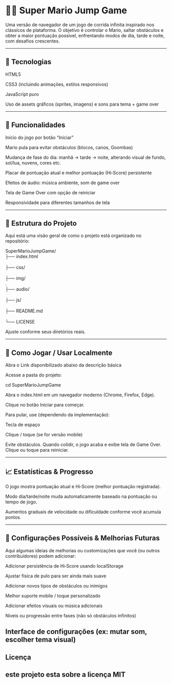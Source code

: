 # 🏃‍♂️ Super Mario Jump Game

Uma versão de navegador de um jogo de corrida infinita inspirado nos clássicos de plataforma. O objetivo é controlar o Mario, saltar obstáculos e obter a maior pontuação possível, enfrentando modos de dia, tarde e noite, com desafios crescentes.

---
## 🚀 Tecnologias

HTML5

CSS3 (incluindo animações, estilos responsivos)

JavaScript puro

Uso de assets gráficos (sprites, imagens) e sons para tema + game over

---
## 🎯 Funcionalidades

Início do jogo por botão “Iniciar”

Mario pula para evitar obstáculos (blocos, canos, Goombas)

Mudança de fase do dia: manhã → tarde → noite, alterando visual de fundo, sol/lua, nuvens, cores etc.

Placar de pontuação atual e melhor pontuação (Hi‑Score) persistente

Efeitos de áudio: música ambiente, som de game over

Tela de Game Over com opção de reiniciar

Responsividade para diferentes tamanhos de tela

---
## 📂 Estrutura do Projeto

Aqui está uma visão geral de como o projeto está organizado no repositório:

SuperMarioJumpGame/ <br>
├── index.html <br>            
├── css/ <br>           
├── img/   <br>.                
├── audio/  <br>               
├── js/     <br>                
├── README.md <br>         
└── LICENSE <br>           

Ajuste conforme seus diretórios reais.

---
## 🧩 Como Jogar / Usar Localmente

Abra o Link disponibilizado abaixo da descrição básica 

Acesse a pasta do projeto:

cd SuperMarioJumpGame

Abra o index.html em um navegador moderno (Chrome, Firefox, Edge).

Clique no botão Iniciar para começar.

Para pular, use (dependendo da implementação):

Tecla de espaço

Clique / toque (se for versão mobile)

Evite obstáculos. Quando colidir, o jogo acaba e exibe tela de Game Over. Clique ou toque para reiniciar.

---
## 📈 Estatísticas & Progresso

O jogo mostra pontuação atual e Hi‑Score (melhor pontuação registrada).

Modo dia/tarde/noite muda automaticamente baseado na pontuação ou tempo de jogo.

Aumentos graduais de velocidade ou dificuldade conforme você acumula pontos.

---
## 🔧 Configurações Possíveis & Melhorias Futuras

Aqui algumas ideias de melhorias ou customizações que você (ou outros contribuidores) podem adicionar:

Adicionar persistência de Hi‑Score usando localStorage 

Ajustar física de pulo para ser ainda mais suave

Adicionar novos tipos de obstáculos ou inimigos

Melhor suporte mobile / toque personalizado

Adicionar efeitos visuais ou música adicionais

Níveis ou progressão entre fases (não só obstáculos infinitos)

Interface de configurações (ex: mutar som, escolher tema visual)
---
## Licença

este projeto esta sobre a licença MIT
---
